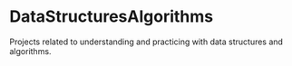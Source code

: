# DataStructuresAlgorithms
Projects related to understanding and practicing with data structures and algorithms.
